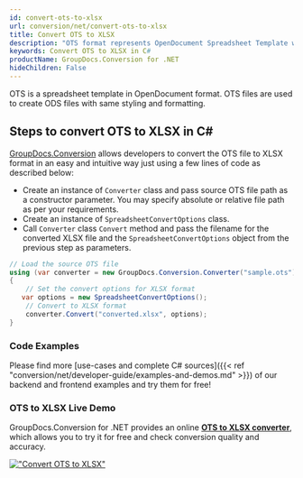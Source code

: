 ```yaml
---
id: convert-ots-to-xlsx
url: conversion/net/convert-ots-to-xlsx
title: Convert OTS to XLSX
description: "OTS format represents OpenDocument Spreadsheet Template with .ots extension. Learn how to convert OTS to XLSX file programmatically in C# language using GroupDocs.Conversion for .NET library."
keywords: Convert OTS to XLSX in C#
productName: GroupDocs.Conversion for .NET
hideChildren: False
---
```


OTS is a spreadsheet template in OpenDocument format. OTS files are used to create ODS files with same styling and formatting.

## Steps to convert OTS to XLSX in C#

[GroupDocs.Conversion](https://products.groupdocs.com/conversion/net) allows developers to convert the OTS file to XLSX format in an easy and intuitive way just using a few lines of code as described below:

* Create an instance of `Converter` class and pass source OTS file path as a constructor parameter. You may specify absolute or relative file path as per your requirements. 
* Create an instance of `SpreadsheetConvertOptions` class.
* Call `Converter` class `Convert` method and pass the filename for the converted XLSX file and the `SpreadsheetConvertOptions` object from the previous step as parameters.

```csharp
// Load the source OTS file
using (var converter = new GroupDocs.Conversion.Converter("sample.ots"))
{
    // Set the convert options for XLSX format
   var options = new SpreadsheetConvertOptions();
    // Convert to XLSX format
    converter.Convert("converted.xlsx", options);
}
```

### Code Examples

Please find more [use-cases and complete C# sources]({{< ref "conversion/net/developer-guide/examples-and-demos.md" >}}) of our backend and frontend examples and try them for free!

### OTS to XLSX Live Demo

GroupDocs.Conversion for .NET provides an online [**OTS to XLSX converter**](https://products.groupdocs.app/conversion/ots-to-xlsx), which allows you to try it for free and check conversion quality and accuracy.

[!["Convert OTS to XLSX"](conversion/net/images/convert-to-xlsx/convert-ots-to-xlsx.png)](https://products.groupdocs.app/conversion/ots-to-xlsx)